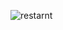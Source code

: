 ![restarnt](https://github.com/PHPMohamedNabil/php-app-digital-menu-laravel/assets/29188634/050d9c6d-5f17-4170-bdfc-857bb883dfa7)
